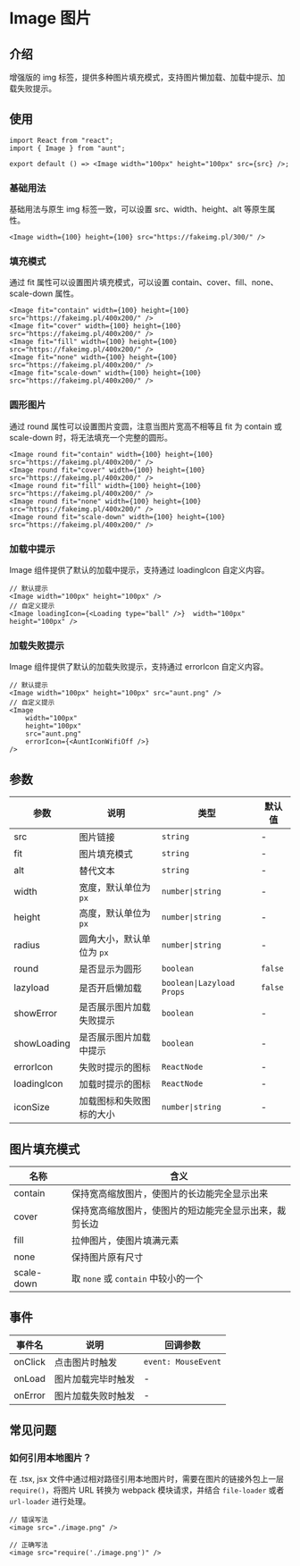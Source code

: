 # Image 图片

## 介绍
增强版的 img 标签，提供多种图片填充模式，支持图片懒加载、加载中提示、加载失败提示。

## 使用
```tsx
import React from "react";
import { Image } from "aunt";

export default () => <Image width="100px" height="100px" src={src} />;
```
### 基础用法
基础用法与原生 img 标签一致，可以设置 src、width、height、alt 等原生属性。

```tsx
<Image width={100} height={100} src="https://fakeimg.pl/300/" />
```

### 填充模式
通过 fit 属性可以设置图片填充模式，可以设置 contain、cover、fill、none、scale-down 属性。
```tsx
<Image fit="contain" width={100} height={100} src="https://fakeimg.pl/400x200/" />
<Image fit="cover" width={100} height={100} src="https://fakeimg.pl/400x200/" />
<Image fit="fill" width={100} height={100} src="https://fakeimg.pl/400x200/" />
<Image fit="none" width={100} height={100} src="https://fakeimg.pl/400x200/" />
<Image fit="scale-down" width={100} height={100} src="https://fakeimg.pl/400x200/" />
```

### 圆形图片
通过 round 属性可以设置图片变圆，注意当图片宽高不相等且 fit 为 contain 或 scale-down 时，将无法填充一个完整的圆形。
```tsx
<Image round fit="contain" width={100} height={100} src="https://fakeimg.pl/400x200/" />
<Image round fit="cover" width={100} height={100} src="https://fakeimg.pl/400x200/" />
<Image round fit="fill" width={100} height={100} src="https://fakeimg.pl/400x200/" />
<Image round fit="none" width={100} height={100} src="https://fakeimg.pl/400x200/" />
<Image round fit="scale-down" width={100} height={100} src="https://fakeimg.pl/400x200/" />
```

### 加载中提示
Image 组件提供了默认的加载中提示，支持通过 loadingIcon 自定义内容。
```tsx
// 默认提示
<Image width="100px" height="100px" />
// 自定义提示
<Image loadingIcon={<Loading type="ball" />}  width="100px"  height="100px" />
```


### 加载失败提示
Image 组件提供了默认的加载失败提示，支持通过 errorIcon 自定义内容。
```tsx
// 默认提示
<Image width="100px" height="100px" src="aunt.png" />
// 自定义提示
<Image
    width="100px" 
    height="100px"
    src="aunt.png"
    errorIcon={<AuntIconWifiOff />}
/>
```


## 参数

| 参数        | 说明                      | 类型                      | 默认值 |
| ----------- | ------------------------- | ------------------------- | -------- |
| src         | 图片链接                  | `string`                  |- |
| fit         | 图片填充模式              | `string`                  |-|
| alt         | 替代文本                  | `string`                  |- |
| width       | 宽度，默认单位为 `px`     | `number\|string`          |- |
| height      | 高度，默认单位为 `px`     | `number\|string`          |- |
| radius      | 圆角大小，默认单位为 `px` | `number\|string`          |-|
| round       | 是否显示为圆形            | `boolean`                 |`false` |
| lazyload    | 是否开启懒加载            | `boolean\|Lazyload Props` |`false` |
| showError   | 是否展示图片加载失败提示  | `boolean`                 |- |
| showLoading | 是否展示图片加载中提示    | `boolean`                 |- |
| errorIcon   | 失败时提示的图标          | `ReactNode`               |- |
| loadingIcon | 加载时提示的图标          | `ReactNode`               |- |
| iconSize    | 加载图标和失败图标的大小  | `number\|string`          |- |

## 图片填充模式

| 名称       | 含义                                                   |
| ---------- | ------------------------------------------------------ |
| contain    | 保持宽高缩放图片，使图片的长边能完全显示出来           |
| cover      | 保持宽高缩放图片，使图片的短边能完全显示出来，裁剪长边 |
| fill       | 拉伸图片，使图片填满元素                               |
| none       | 保持图片原有尺寸                                       |
| scale-down | 取 `none` 或 `contain` 中较小的一个                    |


## 事件

| 事件名  | 说明               | 回调参数            |
| ------- | ------------------ | ------------------- |
| onClick | 点击图片时触发     | `event: MouseEvent` |
| onLoad  | 图片加载完毕时触发 | -                   |
| onError | 图片加载失败时触发 | -                   |


## 常见问题
### 如何引用本地图片？
在 .tsx, jsx 文件中通过相对路径引用本地图片时，需要在图片的链接外包上一层 `require()`，将图片 URL 转换为 webpack 模块请求，并结合 `file-loader` 或者 `url-loader` 进行处理。
```tsx
// 错误写法
<image src="./image.png" />

// 正确写法
<image src="require('./image.png')" />
```




<code hidden="hidden" src="./demos/demo.tsx"></code>